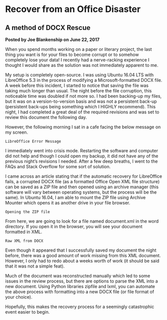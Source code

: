 # Recover from an Office Disaster

## A method of DOCX Rescue

**Posted by Joe Blankenship on June 22, 2017**

When you spend months working on a paper or literary project, the last thing you want is for your files to become corrupt or to somehow completely lose your data! I recently had a nerve-racking experience I thought I would share as the solution was not immediately apparent to me.

My setup is completely open-source. I was using Ubuntu 16.04 LTS with LibreOffice 5.3 in the process of modifying a Microsoft-formatted DOCX file. A week before this incident, I started to notice that saving the file was taking much longer than usual. The night before the file corruption, this noticeable time was doubled if not more so. I had been backing-up my files, but it was on a version-to-version basis and was not a persistent back-up (persistent back-ups being something which I HIGHLY recommend). This night, I had completed a great deal of the required revisions and was set to review this document the following day.

However, the following morning I sat in a cafe facing the below message on my screen.

```{figure} ../images/docx_recovery_error.jpg
LibreOffice Error Message
```

I immediately went into crisis mode. Restarting the software and computer did not help and though I could open my backup, it did not have any of the previous night’s revisions I needed. After a few deep breaths, I went to the FAQs and Stack Overflow for some sort of solution.

I came across an article stating that if the automatic recovery for LibreOffice fails, a corrupted DOCX file (as a formatted Office Open XML file structure) can be saved as a ZIP file and then opened using an archive manager (this software will vary between operating systems, but the process will be the same). In Ubuntu 16.04, I am able to mount the ZIP file using Archive Mounter which opens it as another drive in your file browser.

```{figure} ../images/docx_recovery_mount_zip.jpg
Opening the ZIP file
```

From here, we are going to look for a file named document.xml in the word directory. If you open it in the browser, you will see your document formatted in XML.

```{figure} ../images/docx_recovery_document.jpg
Raw XML from DOCX
```

Even though it appeared that I successfully saved my document the night before, there was a good amount of work missing from this XML document. However, I only had to redo about a weeks worth of work (it should be said that it was not a simple feat).

Much of the document was reconstructed manually which led to some issues in the review process, but there are options to parse the XML into a new document. Using Python libraries zipfile and lxml, you can automate the above process with formatting into a new DOCX file (or file format of your choice).

Hopefully, this makes the recovery process for a seemingly catastrophic event easier to begin.
